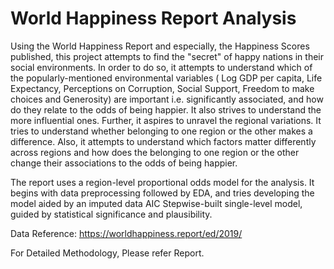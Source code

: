 # World Happiness Report Analysis
Using the World Happiness Report and especially, the Happiness Scores published, this project attempts to find the "secret" of happy nations in their social environments. In order to do so, it attempts to understand which of the popularly-mentioned environmental variables ( Log GDP per capita, Life Expectancy, Perceptions on Corruption, Social Support, Freedom to make choices and Generosity) are important i.e. significantly associated, and how do they relate to the odds of being happier. It also strives to understand the more influential ones. Further, it aspires to unravel the regional variations. It tries to understand whether belonging to one region or the other makes a difference. Also, it attempts to understand which factors matter differently across regions and how does the belonging to one region or the other change their associations to the odds of being happier.

The report uses a region-level proportional odds model for the analysis. It begins with data preprocessing followed by EDA, and tries developing the model aided by an imputed data AIC Stepwise-built single-level model, guided by statistical significance and plausibility.

Data Reference: https://worldhappiness.report/ed/2019/

For Detailed Methodology, Please refer Report.
